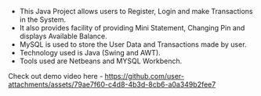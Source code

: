 - This Java Project allows users to Register, Login and make Transactions in the System.
- It also provides facility of providing Mini Statement, Changing Pin and displays Available Balance.
- MySQL is used to store the User Data and Transactions made by user.
- Technology used is Java (Swing and AWT). 
- Tools used are Netbeans and MYSQL Workbench.

Check out demo video here - https://github.com/user-attachments/assets/79ae7f60-c4d8-4b3d-8cb6-a0a349b2fee7
